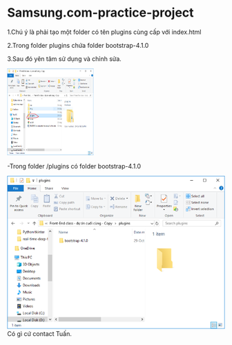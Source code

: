 # Samsung.com-practice-project
<p>1.Chú ý là phải tạo một folder có tên plugins cùng cấp với index.html</p>
<p>2.Trong folder plugins chứa folder bootstrap-4.1.0</p>
<p>3.Sau đó yên tâm sử dụng và chỉnh sửa. </p> 
<img src="instruction1.png" width=200 height=200/>
<p>-Trong folder /plugins có folder bootstrap-4.1.0</p>
<img src="instruction2.png" />
Có gì cứ contact Tuấn.
